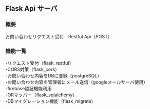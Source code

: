 ## Flask Api サーバ
### 概要
お問い合わせリクエスト受付　Restful Api（POST）
### 機能一覧
-リクエスト受付（flask_restful）  
-CORS対策（flask_cors）  
-お問い合わせ内容をDBに登録（postgreSQL）  
-お問い合わせ内容を管理者にメール送信（googleメールサーバ使用）  
-firebase認証機能利用  
-ORマッパー（flask_sqlalchemy）  
-DBマイグレーション機能（flask_migrate）
